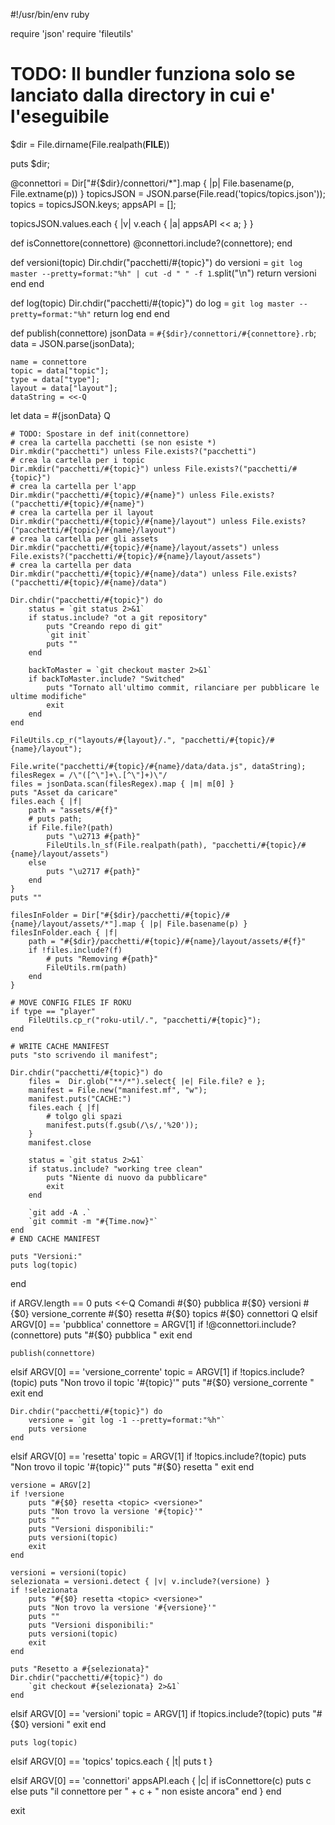 #!/usr/bin/env ruby

require 'json'
require 'fileutils'

# TODO: Il bundler funziona solo se lanciato dalla directory in cui e' l'eseguibile

$dir = File.dirname(File.realpath(__FILE__))

puts $dir;

@connettori = Dir["#{$dir}/connettori/*"].map { |p| File.basename(p, File.extname(p)) }
topicsJSON = JSON.parse(File.read('topics/topics.json'));
topics = topicsJSON.keys;
appsAPI = [];

topicsJSON.values.each { |v|
    v.each { |a|
        appsAPI << a;
    }
}

def isConnettore(connettore)
    @connettori.include?(connettore);
end

def versioni(topic)
    Dir.chdir("pacchetti/#{topic}") do
        versioni = `git log master --pretty=format:"%h" | cut -d " " -f 1`.split("\n")
        return versioni
    end
end

def log(topic)
    Dir.chdir("pacchetti/#{topic}") do
        log = `git log master --pretty=format:"%h"`
        return log
    end
end

def publish(connettore)
    jsonData = `#{$dir}/connettori/#{connettore}.rb`;
    data = JSON.parse(jsonData);
    
    name = connettore
    topic = data["topic"];
    type = data["type"];
    layout = data["layout"];
    dataString = <<-Q
let data = 
#{jsonData}
    Q

    # TODO: Spostare in def init(connettore)
    # crea la cartella pacchetti (se non esiste *)
    Dir.mkdir("pacchetti") unless File.exists?("pacchetti")
    # crea la cartella per i topic
    Dir.mkdir("pacchetti/#{topic}") unless File.exists?("pacchetti/#{topic}")
    # crea la cartella per l'app
    Dir.mkdir("pacchetti/#{topic}/#{name}") unless File.exists?("pacchetti/#{topic}/#{name}")
    # crea la cartella per il layout
    Dir.mkdir("pacchetti/#{topic}/#{name}/layout") unless File.exists?("pacchetti/#{topic}/#{name}/layout")
    # crea la cartella per gli assets
    Dir.mkdir("pacchetti/#{topic}/#{name}/layout/assets") unless File.exists?("pacchetti/#{topic}/#{name}/layout/assets")
    # crea la cartella per data
    Dir.mkdir("pacchetti/#{topic}/#{name}/data") unless File.exists?("pacchetti/#{topic}/#{name}/data")

    Dir.chdir("pacchetti/#{topic}") do
        status = `git status 2>&1`
        if status.include? "ot a git repository"
            puts "Creando repo di git"
            `git init`
            puts ""
        end

        backToMaster = `git checkout master 2>&1`
        if backToMaster.include? "Switched"
            puts "Tornato all'ultimo commit, rilanciare per pubblicare le ultime modifiche"
            exit
        end
    end

    FileUtils.cp_r("layouts/#{layout}/.", "pacchetti/#{topic}/#{name}/layout");

    File.write("pacchetti/#{topic}/#{name}/data/data.js", dataString);
    filesRegex = /\"([^\"]+\.[^\"]+)\"/
    files = jsonData.scan(filesRegex).map { |m| m[0] }
    puts "Asset da caricare"
    files.each { |f|
        path = "assets/#{f}"
        # puts path;
        if File.file?(path)
            puts "\u2713 #{path}"
            FileUtils.ln_sf(File.realpath(path), "pacchetti/#{topic}/#{name}/layout/assets")
        else
            puts "\u2717 #{path}"
        end
    }
    puts ""

    filesInFolder = Dir["#{$dir}/pacchetti/#{topic}/#{name}/layout/assets/*"].map { |p| File.basename(p) }
    filesInFolder.each { |f| 
        path = "#{$dir}/pacchetti/#{topic}/#{name}/layout/assets/#{f}"
        if !files.include?(f) 
            # puts "Removing #{path}"
            FileUtils.rm(path)
        end
    }

    # MOVE CONFIG FILES IF ROKU
    if type == "player"
        FileUtils.cp_r("roku-util/.", "pacchetti/#{topic}");
    end

    # WRITE CACHE MANIFEST
    puts "sto scrivendo il manifest";

    Dir.chdir("pacchetti/#{topic}") do
        files =  Dir.glob("**/*").select{ |e| File.file? e };
        manifest = File.new("manifest.mf", "w");
        manifest.puts("CACHE:")
        files.each { |f|
            # tolgo gli spazi
            manifest.puts(f.gsub(/\s/,'%20'));
        }
        manifest.close

        status = `git status 2>&1`
        if status.include? "working tree clean"
            puts "Niente di nuovo da pubblicare"
            exit
        end
    
        `git add -A .`
        `git commit -m "#{Time.now}"`
    end
    # END CACHE MANIFEST
    
    puts "Versioni:"
    puts log(topic)
end

if ARGV.length == 0
    puts <<-Q
Comandi
#{$0} pubblica <connettore>
#{$0} versioni <topic>
#{$0} versione_corrente <topic>
#{$0} resetta <topic> <versione>
#{$0} topics
#{$0} connettori
    Q
elsif ARGV[0] == 'pubblica'
    connettore = ARGV[1]
    if !@connettori.include?(connettore)
        puts "#{$0} pubblica <connettore>"
        exit
    end

    publish(connettore)
elsif ARGV[0] == 'versione_corrente'
    topic = ARGV[1]
    if !topics.include?(topic)
        puts "Non trovo il topic '#{topic}'"
        puts "#{$0} versione_corrente <topic>"
        exit
    end

    Dir.chdir("pacchetti/#{topic}") do
        versione = `git log -1 --pretty=format:"%h"`
        puts versione
    end


elsif ARGV[0] == 'resetta'
    topic = ARGV[1]
    if !topics.include?(topic)
        puts "Non trovo il topic '#{topic}'"
        puts "#{$0} resetta <topic> <versione>"
        exit
    end

    versione = ARGV[2]
    if !versione
        puts "#{$0} resetta <topic> <versione>"
        puts "Non trovo la versione '#{topic}'"
        puts ""
        puts "Versioni disponibili:"
        puts versioni(topic)
        exit
    end

    versioni = versioni(topic)
    selezionata = versioni.detect { |v| v.include?(versione) }
    if !selezionata
        puts "#{$0} resetta <topic> <versione>"
        puts "Non trovo la versione '#{versione}'"
        puts ""
        puts "Versioni disponibili:"
        puts versioni(topic)
        exit
    end
        
    puts "Resetto a #{selezionata}"
    Dir.chdir("pacchetti/#{topic}") do
        `git checkout #{selezionata} 2>&1`
    end

elsif ARGV[0] == 'versioni'
    topic = ARGV[1]
    if !topics.include?(topic)
        puts "#{$0} versioni <topic>"
        exit
    end

    puts log(topic)
elsif ARGV[0] == 'topics'
    topics.each { |t| puts t }

elsif ARGV[0] == 'connettori'
    appsAPI.each { |c| 
        if isConnettore(c)
            puts c 
        else 
            puts "il connettore per " + c + " non esiste ancora"
        end
    }
end

exit
